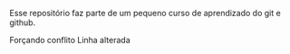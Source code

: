 Esse repositório faz parte de um pequeno curso de aprendizado do git e github.

Forçando conflito
Linha alterada


